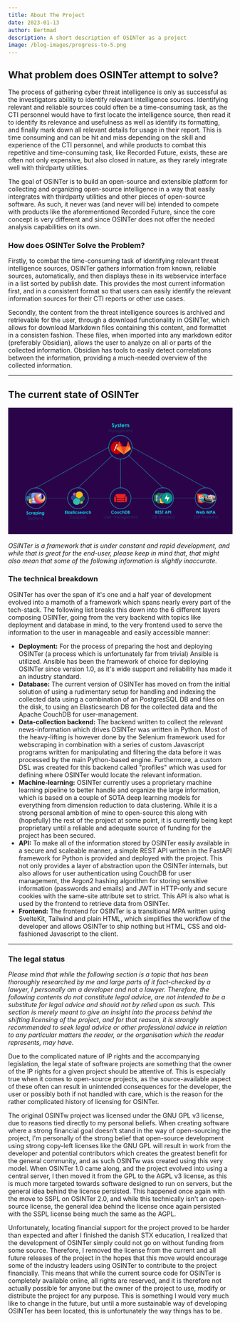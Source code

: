 ```yaml
---
title: About The Project
date: 2023-01-13
author: Bertmad
description: A short description of OSINTer as a project
image: /blog-images/progress-to-5.png
---
```


## What problem does OSINTer attempt to solve?

The process of gathering cyber threat intelligence is only as successful as the investigators ability to identify relevant intelligence sources. Identifying relevant and reliable sources could often be a time-consuming task, as the CTI personnel would have to first locate the intelligence source, then read it to identify its relevance and usefulness as well as identify its formatting, and finally mark down all relevant details for usage in their report. This is time consuming and can be hit and miss depending on the skill and experience of the CTI personnel, and while products to combat this repetitive and time-consuming task, like Recorded Future, exists, these are often not only expensive, but also closed in nature, as they rarely integrate well with thirdparty utilities.

The goal of OSINTer is to build an open-source and extensible platform for collecting and organizing open-source intelligence in a way that easily intergrates with thirdparty utilities and other pieces of open-source software. As such, it never was (and never will be) intended to compete with products like the aforementioned Recorded Future, since the core concept is very different and since OSINTer does not offer the needed analysis capabilities on its own.

### How does OSINTer Solve the Problem?

Firstly, to combat the time-consuming task of identifying relevant threat intelligence sources, OSINTer gathers information from known, reliable sources, automatically, and then displays these in its webservice interface in a list sorted by publish date. This provides the most current information first, and in a consistent format so that users can easily identify the relevant information sources for their CTI reports or other use cases.

Secondly, the content from the threat intelligence sources is archived and retrievable for the user, through a download functionality in OSINTer, which allows for download Markdown files containing this content, and formattet in a consisten fashion. These files, when imported into any markdown editor (preferably Obsidian), allows the user to analyze on all or parts of the collected information. Obsidian has tools to easily detect correlations between the information, providing a much-needed overview of the collected information.

---

## The current state of OSINTer

![The architecture of OSINTer](/blog-images/osinter-5-arch.png)

_OSINTer is a framework that is under constant and rapid development, and while that is great for the end-user, please keep in mind that, that might also mean that some of the following information is slightly inaccurate._

### The technical breakdown

OSINTer has over the span of it's one and a half year of development evolved into a mamoth of a framework which spans nearly every part of the tech-stack. The following list breaks this down into the 6 different layers composing OSINTer, going from the very backend with topics like deployment and database in mind, to the very frontend used to serve the information to the user in manageable and easily accessible manner:

- **Deployment:** For the process of preparing the host and deploying OSINTer (a process which is unfortunately far from trivial) Ansible is utilized. Ansible has been the framework of choice for deploying OSINTer since version 1.0, as it's wide support and reliability has made it an industry standard.
- **Database:** The current version of OSINTer has moved on from the initial solution of using a rudimentary setup for handling and indexing the collected data using a combination of an PostgresSQL DB and files on the disk, to using an Elasticsearch DB for the collected data and the Apache CouchDB for user-management.
- **Data-collection backend:** The backend written to collect the relevant news-information which drives OSINTer was written in Python. Most of the heavy-lifting is however done by the Selenium framework used for webscraping in combination with a series of custom Javascript programs written for manipulating and filtering the data before it was processed by the main Python-based engine. Furthermore, a custom DSL was created for this backend called "profiles" which was used for defining where OSINTer would locate the relevant information.
- **Machine-learning:** OSINTer currently uses a proprietary machine learning pipeline to better handle and organize the large information, which is based on a couple of SOTA deep learning models for everything from dimension reduction to data clustering. While it is a strong personal ambition of mine to open-source this along with (hopefully) the rest of the project at some point, it is currently being kept proprietary until a reliable and adequate source of funding for the project has been secured.
- **API:** To make all of the information stored by OSINTer easily available in a secure and scaleable manner, a simple REST API written in the FastAPI framework for Python is provided and deployed with the project. This not only provides a layer of abstraction upon the OSINTer internals, but also allows for user authentication using CouchDB for user management, the Argon2 hashing algorithm for storing sensitive information (passwords and emails) and JWT in HTTP-only and secure cookies with the same-site attribute set to strict. This API is also what is used by the frontend to retrieve data from OSINTer.
- **Frontend:** The frontend for OSINTer is a transitional MPA written using SvelteKit, Tailwind and plain HTML, which simplifies the workflow of the developer and allows OSINTer to ship nothing but HTML, CSS and old-fashioned Javascript to the client.

---

### The legal status

_Please mind that while the following section is a topic that has been thoroughly researched by me and large parts of it fact-checked by a lawyer, I personally am a developer and not a lawyer. Therefore, the following contents do not constitute legal advice, are not intended to be a substitute for legal advice and should not by relied upon as such. This section is merely meant to give an insight into the process behind the shifting licensing of the project, and for that reason, it is strongly recommended to seek legal advice or other professional advice in relation to any particular matters the reader, or the organisation which the reader represents, may have._

Due to the complicated nature of IP rights and the accompanying legislation, the legal state of software projects are something that the owner of the IP rights for a given project should be attentive of. This is especially true when it comes to open-source projects, as the source-available aspect of these often can result in unintended consequences for the developer, the user or possibly both if not handled with care, which is the reason for the rather complicated history of licensing for OSINTer.

The original OSINTw project was licensed under the GNU GPL v3 license, due to reasons tied directly to my personal beliefs. When creating software where a strong financial goal doesn't stand in the way of open-sourcing the project, I'm personally of the strong belief that open-source development using strong copy-left licenses like the GNU GPL will result in work from the developer and potential contributors which creates the greatest benefit for the general community, and as such OSINTw was created using this very model. When OSINTer 1.0 came along, and the project evolved into using a central server, I then moved it from the GPL to the AGPL v3 license, as this is much more targeted towards software designed to run on servers, but the general idea behind the license persisted. This happened once again with the move to SSPL on OSINTer 2.0, and while this technically isn't an open-source license, the general idea behind the license once again persisted with the SSPL license being much the same as the AGPL.

Unfortunately, locating financial support for the project proved to be harder than expected and after I finished the danish STX education, I realized that the development of OSINTer simply could not go on without funding from some source. Therefore, I removed the license from the current and all future releases of the project in the hopes that this move would encourage some of the industry leaders using OSINTer to contribute to the project financially. This means that while the current source code for OSINTer is completely available online, all rights are reserved, and it is therefore not actually possible for anyone but the owner of the project to use, modify or distribute the project for any purpose. This is something I would very much like to change in the future, but until a more sustainable way of developing OSINTer has been located, this is unfortunately the way things has to be.
